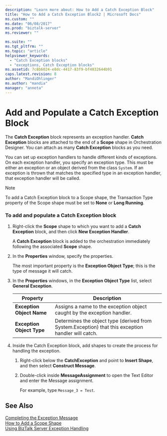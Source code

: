 ```yaml
---
description: "Learn more about: How to Add a Catch Exception Block"
title: "How to Add a Catch Exception Block2 | Microsoft Docs"
ms.custom: ""
ms.date: "06/08/2017"
ms.prod: "biztalk-server"
ms.reviewer: ""

ms.suite: ""
ms.tgt_pltfrm: ""
ms.topic: "article"
helpviewer_keywords: 
  - "Catch Exception blocks"
  - "exceptions, Catch Exception blocks"
ms.assetid: 7c8b6024-e8dc-4417-83f9-bf4032644b91
caps.latest.revision: 8
author: "MandiOhlinger"
ms.author: "mandia"
manager: "anneta"
---
```

# Add and Populate a Catch Exception Block
The **Catch Exception** block represents an exception handler. **Catch Exception** blocks are attached to the end of a **Scope** shape in Orchestration Designer. You can attach as many **Catch Exception** blocks as you need.  
  
 You can set up exception handlers to handle different kinds of exceptions. On each exception handler, you specify an exception type. This must be either an exception or an object derived from the class `System`. If an exception is thrown that matches the specified type in an exception handler, that exception handler will be called.  
  
> [!NOTE]
>  To add a Catch Exception block to a Scope shape, the Transaction Type property of the Scope shape must be set to **None** or **Long Running**.  
  
### To add and populate a Catch Exception block  
  
1.  Right-click the **Scope** shape to which you want to add a **Catch Exception** block, and then click **New Exception Handler**.  
  
     A **Catch Exception** block is added to the orchestration immediately following the associated **Scope** shape.  
  
2.  In the **Properties** window, specify the properties.  
  
     The most important property is the **Exception Object Type**; this is the type of message it will catch.  
  
3.  In the **Properties** windows, in the **Exception Object Type** list, select  **General Exception**.  
  
    |Property|Description|  
    |--------------|-----------------|  
    |**Exception Object Name**|Assigns a name to the exception object caught by the exception handler.|  
    |**Exception Object Type**|Determines the object type (derived from System.Exception) that this exception handler will catch.|  
  
4.  Inside the Catch Exception block, add shapes to create the process for handling the exception.  
  
    1.  Right-click below the **CatchException** and point to **Insert Shape**, and then select **Construct Message**.  
  
    2.  Double-click inside **MessageAssignment** to open the Text Editor and enter the Message assignment.  
  
         For example, type `Message_3 = Test`.  
  
## See Also  
 [Completing the Exception Message](../core/completing-the-exception-message4.md)   
 [How to Add a Scope Shape](../core/how-to-add-a-scope-shape4.md)   
 [Using BizTalk Server Exception Handling](../core/using-biztalk-server-exception-handling4.md)
